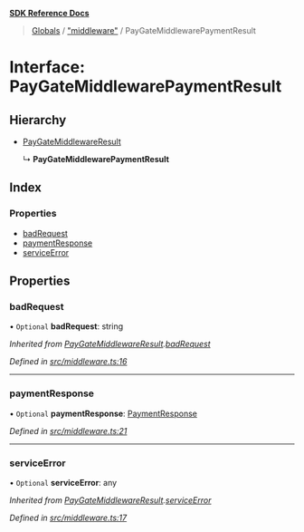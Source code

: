 **[SDK Reference Docs](../README.md)**

> [Globals](../README.md) / ["middleware"](../modules/_middleware_.md) / PayGateMiddlewarePaymentResult

# Interface: PayGateMiddlewarePaymentResult

## Hierarchy

- [PayGateMiddlewareResult](_middleware_.paygatemiddlewareresult.md)

  ↳ **PayGateMiddlewarePaymentResult**

## Index

### Properties

- [badRequest](_middleware_.paygatemiddlewarepaymentresult.md#badrequest)
- [paymentResponse](_middleware_.paygatemiddlewarepaymentresult.md#paymentresponse)
- [serviceError](_middleware_.paygatemiddlewarepaymentresult.md#serviceerror)

## Properties

### badRequest

• `Optional` **badRequest**: string

_Inherited from [PayGateMiddlewareResult](_middleware_.paygatemiddlewareresult.md).[badRequest](_middleware_.paygatemiddlewareresult.md#badrequest)_

_Defined in [src/middleware.ts:16](https://github.com/distributhor/paygate-sdk/blob/3d3a525/src/middleware.ts#L16)_

---

### paymentResponse

• `Optional` **paymentResponse**: [PaymentResponse](_types_.paymentresponse.md)

_Defined in [src/middleware.ts:21](https://github.com/distributhor/paygate-sdk/blob/3d3a525/src/middleware.ts#L21)_

---

### serviceError

• `Optional` **serviceError**: any

_Inherited from [PayGateMiddlewareResult](_middleware_.paygatemiddlewareresult.md).[serviceError](_middleware_.paygatemiddlewareresult.md#serviceerror)_

_Defined in [src/middleware.ts:17](https://github.com/distributhor/paygate-sdk/blob/3d3a525/src/middleware.ts#L17)_
